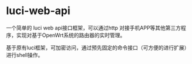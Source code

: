# luci-web-api

一个简单的 luci web api接口框架，可以通过http 对接手机APP等其他第三方程序，实现对基于OpenWrt系统的路由器的实时管理。

基于原有luci框架，可加密访问，通过预先固定的命令接口（可方便的进行扩展）进行shell操作。


